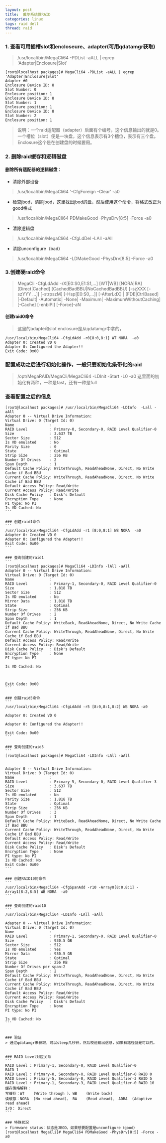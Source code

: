 ```yaml
---
layout: post
title:  戴尔系统做RAID
categories: linux
tags: raid dell
thread: raid
---
```

### 1. 查看可用插槽slot和encloseure、adapter(可用qdatamgr获取)

> /usr/local/bin/MegaCli64 -PDList -aALL | egrep 'Adapter|Enclosure|Slot'

```
[root@localhost packages]# MegaCli64 -PDList -aALL | egrep 'Adapter|Enclosure|Slot'
Adapter #0
Enclosure Device ID: 8
Slot Number: 0
Enclosure position: 1
Enclosure Device ID: 8
Slot Number: 1
Enclosure position: 1
Enclosure Device ID: 8
Slot Number: 2
Enclosure position: 1
```

> 说明：一个raid适配器（adapter）后面有个编号，这个信息输出的就是0。
     一个槽位（slot）便是一块盘，这个信息表示有3个槽位，表示有三个盘。
     Enclosure这个是在创建盘的时候要用。


###  2. 删除raid缓存和逻辑磁盘

#### 删除所有适配器的逻辑磁盘：

* 清除外部设备
> /usr/local/bin/MegaCli64 '-CfgForeign -Clear' -a0

* 检查jbod，清除jbod，这里找出jbod的盘，然后使用这个命令，将格式改正为good格式
> /usr/local/bin/MegaCli64 PDMakeGood -PhysDrv[8:5] -Force -a0

* 清除逻辑盘
> /usr/local/bin/MegaCli64 -CfgLdDel -LAll -aAll

* 清除unconfigure（bad）
>/usr/local/bin/MegaCli64 -LDMakeGood -PhysDrv[8:5] -Force -a0

### 3.创建硬raid命令

> MegaCli -CfgLdAdd -rX[E0:S0,E1:S1,...] [WT|WB] [NORA|RA] [Direct|Cached]
        [CachedBadBBU|NoCachedBadBBU] [-szXXX [-szYYY ...]]
        [-strpszM] [-Hsp[E0:S0,...]] [-AfterLdX] | [FDE|CtrlBased]
        [-Default| -Automatic| -None| -Maximum| -MaximumWithoutCaching] [-Cache] [-enblPI] [-Force]-aN


#### 创建raid0命令

> 这里的adapte和slot enclosure是从qdatamgr中拿的，
```
/usr/local/bin/MegaCli64 -CfgLdAdd -r0[8:0,8:1] WT NORA  -a0
Adapter 0: Created VD 0
Adapter 0: Configured the Adapter!!
Exit Code: 0x00
```

### 配置成功之后进行初始化操作，一般只要初始化条带化的raid
> /opt/MegaRAID/MegaCli/MegaCli64 -LDInit -Start -L0 -a0
这里面的初始化有两种，一种是fast，还有一种是full

### 查看配置之后的信息
````
[root@localhost packages]# /usr/local/bin/MegaCli64 -LDInfo  -Lall -aAll
Adapter 0 -- Virtual Drive Information:
Virtual Drive: 0 (Target Id: 0)
Name                :
RAID Level          : Primary-0, Secondary-0, RAID Level Qualifier-0
Size                : 3.637 TB
Sector Size         : 512
Is VD emulated      : No
Parity Size         : 0
State               : Optimal
Strip Size          : 256 KB
Number Of Drives    : 2
Span Depth          : 1
Default Cache Policy: WriteThrough, ReadAheadNone, Direct, No Write Cache if Bad BBU
Current Cache Policy: WriteThrough, ReadAheadNone, Direct, No Write Cache if Bad BBU
Default Access Policy: Read/Write
Current Access Policy: Read/Write
Disk Cache Policy   : Disk's Default
Encryption Type     : None
PI type: No PI
Is VD Cached: No
```

### 创建raid1命令
```
/usr/local/bin/MegaCli64 -CfgLdAdd -r1 [8:0,8:1] WB NORA  -a0                                     
Adapter 0: Created VD 0
Adapter 0: Configured the Adapter!!
Exit Code: 0x00
```

### 查询创建的raid1
```
[root@localhost packages]# MegaCli64 -LDInfo -lAll -aAll
Adapter 0 -- Virtual Drive Information:
Virtual Drive: 0 (Target Id: 0)
Name                :
RAID Level          : Primary-1, Secondary-0, RAID Level Qualifier-0
Size                : 1.818 TB
Sector Size         : 512
Is VD emulated      : No
Mirror Data         : 1.818 TB
State               : Optimal
Strip Size          : 256 KB
Number Of Drives    : 2
Span Depth          : 1
Default Cache Policy: WriteBack, ReadAheadNone, Direct, No Write Cache if Bad BBU
Current Cache Policy: WriteThrough, ReadAheadNone, Direct, No Write Cache if Bad BBU
Default Access Policy: Read/Write
Current Access Policy: Read/Write
Disk Cache Policy   : Disk's Default
Encryption Type     : None
PI type: No PI

Is VD Cached: No



Exit Code: 0x00
```

### 创建raid5命令
```
/usr/local/bin/MegaCli64 -CfgLdAdd -r5 [8:0,8:1,8:2] WB NORA -a0

Adapter 0: Created VD 0

Adapter 0: Configured the Adapter!!

Exit Code: 0x00
```

### 查询创建的raid5
```
[root@localhost packages]# MegaCli64 -LDInfo -LAll -aAll


Adapter 0 -- Virtual Drive Information:
Virtual Drive: 0 (Target Id: 0)
Name                :
RAID Level          : Primary-5, Secondary-0, RAID Level Qualifier-3
Size                : 3.637 TB
Sector Size         : 512
Is VD emulated      : No
Parity Size         : 1.818 TB
State               : Optimal
Strip Size          : 256 KB
Number Of Drives    : 3
Span Depth          : 1
Default Cache Policy: WriteBack, ReadAheadNone, Direct, No Write Cache if Bad BBU
Current Cache Policy: WriteThrough, ReadAheadNone, Direct, No Write Cache if Bad BBU
Default Access Policy: Read/Write
Current Access Policy: Read/Write
Disk Cache Policy   : Disk's Default
Encryption Type     : None
PI type: No PI
Is VD Cached: No
Exit Code: 0x00
```

### 创建RAID10的命令
```
/usr/local/bin/MegaCli64 -CfgSpanAdd -r10 -Array0[8:0,8:1] -Array1[8:2,8:5] WB NORA  -a0
```

### 查询创建的raid10
```
/usr/local/bin/MegaCli64 -LDInfo -LAll -aAll

Adapter 0 -- Virtual Drive Information:
Virtual Drive: 0 (Target Id: 0)
Name                :
RAID Level          : Primary-1, Secondary-0, RAID Level Qualifier-0
Size                : 930.5 GB
Sector Size         : 512
Is VD emulated      : Yes
Mirror Data         : 930.5 GB
State               : Optimal
Strip Size          : 256 KB
Number Of Drives per span:2
Span Depth          : 2
Default Cache Policy: WriteThrough, ReadAheadNone, Direct, No Write Cache if Bad BBU
Current Cache Policy: WriteThrough, ReadAheadNone, Direct, No Write Cache if Bad BBU
Default Access Policy: Read/Write
Current Access Policy: Read/Write
Disk Cache Policy   : Disk's Default
Encryption Type     : None
PI type: No PI

Is VD Cached: No
```


### 验证
> 通过qdatamgr来获取，可以sleep几秒钟，然后校验输出信息，如果有路径就是可以的。


### RAID Level对应关系
```
RAID Level : Primary-1, Secondary-0, RAID Level Qualifier-0
RAID 1
RAID Level : Primary-0, Secondary-0, RAID Level Qualifier-0	RAID 0
RAID Level : Primary-5, Secondary-0, RAID Level Qualifier-3	RAID 5
RAID Level : Primary-1, Secondary-3, RAID Level Qualifier-0	RAID 10
缓存策略解释：
写缓存：WT    (Write through )、WB    (Write back) 
读缓存：NORA  (No read ahead)、 RA    (Read ahead)、 ADRA  (Adaptive read ahead) 
I/O： Direct
```

### 特殊状况
> firmware status：状态是JBOD，如果想要配置是unconfigure（good）
[root@localhost MegaCli]# MegaCli64 PDMakeGood -PhysDrv[8:5] -Force -a0
